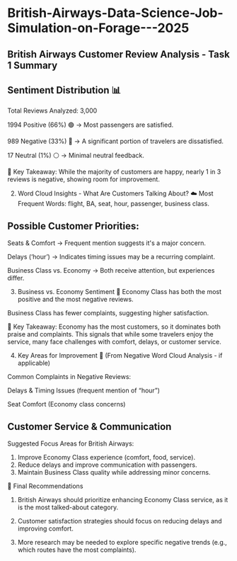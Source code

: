 # British-Airways-Data-Science-Job-Simulation-on-Forage---2025

## British Airways Customer Review Analysis - Task 1 Summary

## Sentiment Distribution 📊
Total Reviews Analyzed: 3,000

1994 Positive (66%) 🟢 → Most passengers are satisfied.

989 Negative (33%) 🔴 → A significant portion of travelers are dissatisfied.

17 Neutral (1%) ⚪ → Minimal neutral feedback.

🔹 Key Takeaway: While the majority of customers are happy, nearly 1 in 3 reviews is negative, showing room for improvement.

2. Word Cloud Insights - What Are Customers Talking About? ☁️
Most Frequent Words: flight, BA, seat, hour, passenger, business class.

## Possible Customer Priorities:

Seats & Comfort → Frequent mention suggests it's a major concern.

Delays (‘hour’) → Indicates timing issues may be a recurring complaint.

Business Class vs. Economy → Both receive attention, but experiences differ.

3. Business vs. Economy Sentiment 💺
Economy Class has both the most positive and the most negative reviews.

Business Class has fewer complaints, suggesting higher satisfaction.

🔹 Key Takeaway: Economy has the most customers, so it dominates both praise and complaints. This signals that while some travelers enjoy the service, many face challenges with comfort, delays, or customer service.

4. Key Areas for Improvement 🚀
(From Negative Word Cloud Analysis - if applicable)

Common Complaints in Negative Reviews:

Delays & Timing Issues (frequent mention of “hour”)

Seat Comfort (Economy class concerns)

## Customer Service & Communication

Suggested Focus Areas for British Airways:
1. Improve Economy Class experience (comfort, food, service).
2. Reduce delays and improve communication with passengers.
3. Maintain Business Class quality while addressing minor concerns.

📢 Final Recommendations
1. British Airways should prioritize enhancing Economy Class service, as it is the most talked-about category.

2. Customer satisfaction strategies should focus on reducing delays and improving comfort.

3. More research may be needed to explore specific negative trends (e.g., which routes have the most complaints).
